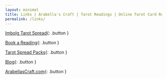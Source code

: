 ```yaml
---
layout: minimal
title: Links | Arabella's Craft | Tarot Readings | Online Tarot Card Reading
permalink: /links/
---
```


[Imbolg Tarot Spread](https://ko-fi.com/album/Tarot-Card-Spreads-S6S57YCUF){: .button }

[Book a Reading](https://etsy.me/303ggt1){: .button }

[Tarot Spread Packs](https://etsy.me/3FvOdSe){: .button }

[Blog](https://ko-fi.com/arabellascraft){: .button }

[ArabellasCraft.com](https://www.ArabellasCraft.com){: .button }
